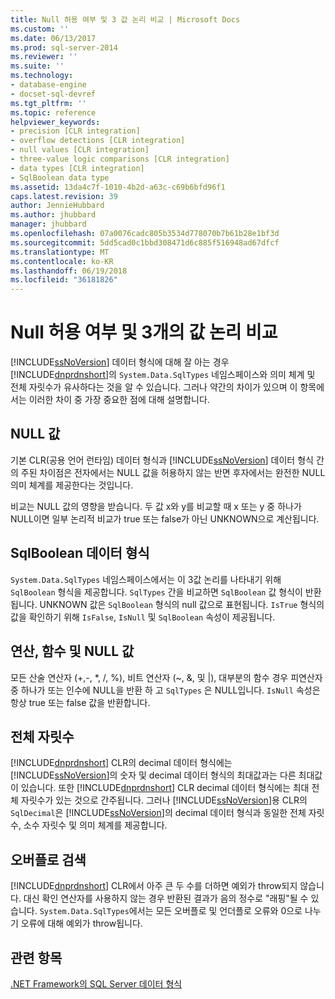 ```yaml
---
title: Null 허용 여부 및 3 값 논리 비교 | Microsoft Docs
ms.custom: ''
ms.date: 06/13/2017
ms.prod: sql-server-2014
ms.reviewer: ''
ms.suite: ''
ms.technology:
- database-engine
- docset-sql-devref
ms.tgt_pltfrm: ''
ms.topic: reference
helpviewer_keywords:
- precision [CLR integration]
- overflow detections [CLR integration]
- null values [CLR integration]
- three-value logic comparisons [CLR integration]
- data types [CLR integration]
- SqlBoolean data type
ms.assetid: 13da4c7f-1010-4b2d-a63c-c69b6bfd96f1
caps.latest.revision: 39
author: JennieHubbard
ms.author: jhubbard
manager: jhubbard
ms.openlocfilehash: 07a0076cadc805b3534d778070b7b61b28e1bf3d
ms.sourcegitcommit: 5dd5cad0c1bbd308471d6c885f516948ad67dfcf
ms.translationtype: MT
ms.contentlocale: ko-KR
ms.lasthandoff: 06/19/2018
ms.locfileid: "36181826"
---
```

# <a name="nullability-and-three-value-logic-comparisons"></a>Null 허용 여부 및 3개의 값 논리 비교
  [!INCLUDE[ssNoVersion](../../includes/ssnoversion-md.md)] 데이터 형식에 대해 잘 아는 경우 [!INCLUDE[dnprdnshort](../../includes/dnprdnshort-md.md)]의 `System.Data.SqlTypes` 네임스페이스와 의미 체계 및 전체 자릿수가 유사하다는 것을 알 수 있습니다. 그러나 약간의 차이가 있으며 이 항목에서는 이러한 차이 중 가장 중요한 점에 대해 설명합니다.  
  
## <a name="null-values"></a>NULL 값  
 기본 CLR(공용 언어 런타임) 데이터 형식과 [!INCLUDE[ssNoVersion](../../includes/ssnoversion-md.md)] 데이터 형식 간의 주된 차이점은 전자에서는 NULL 값을 허용하지 않는 반면 후자에서는 완전한 NULL 의미 체계를 제공한다는 것입니다.  
  
 비교는 NULL 값의 영향을 받습니다. 두 값 x와 y를 비교할 때 x 또는 y 중 하나가 NULL이면 일부 논리적 비교가 true 또는 false가 아닌 UNKNOWN으로 계산됩니다.  
  
## <a name="sqlboolean-data-type"></a>SqlBoolean 데이터 형식  
 `System.Data.SqlTypes` 네임스페이스에서는 이 3값 논리를 나타내기 위해 `SqlBoolean` 형식을 제공합니다. `SqlTypes` 간을 비교하면 `SqlBoolean` 값 형식이 반환됩니다. UNKNOWN 값은 `SqlBoolean` 형식의 null 값으로 표현됩니다. `IsTrue` 형식의 값을 확인하기 위해 `IsFalse`, `IsNull` 및 `SqlBoolean` 속성이 제공됩니다.  
  
## <a name="operations-functions-and-null-values"></a>연산, 함수 및 NULL 값  
 모든 산술 연산자 (+,-, \*, /, %), 비트 연산자 (~, &, 및 |), 대부분의 함수 경우 피연산자 중 하나가 또는 인수에 NULL을 반환 하 고 `SqlTypes` 은 NULL입니다. `IsNull` 속성은 항상 true 또는 false 값을 반환합니다.  
  
## <a name="precision"></a>전체 자릿수  
 [!INCLUDE[dnprdnshort](../../includes/dnprdnshort-md.md)] CLR의 decimal 데이터 형식에는 [!INCLUDE[ssNoVersion](../../includes/ssnoversion-md.md)]의 숫자 및 decimal 데이터 형식의 최대값과는 다른 최대값이 있습니다. 또한 [!INCLUDE[dnprdnshort](../../includes/dnprdnshort-md.md)] CLR decimal 데이터 형식에는 최대 전체 자릿수가 있는 것으로 간주됩니다. 그러나 [!INCLUDE[ssNoVersion](../../includes/ssnoversion-md.md)]용 CLR의 `SqlDecimal`은 [!INCLUDE[ssNoVersion](../../includes/ssnoversion-md.md)]의 decimal 데이터 형식과 동일한 전체 자릿수, 소수 자릿수 및 의미 체계를 제공합니다.  
  
## <a name="overflow-detection"></a>오버플로 검색  
 [!INCLUDE[dnprdnshort](../../includes/dnprdnshort-md.md)] CLR에서 아주 큰 두 수를 더하면 예외가 throw되지 않습니다. 대신 확인 연산자를 사용하지 않는 경우 반환된 결과가 음의 정수로 "래핑"될 수 있습니다. `System.Data.SqlTypes`에서는 모든 오버플로 및 언더플로 오류와 0으로 나누기 오류에 대해 예외가 throw됩니다.  
  
## <a name="see-also"></a>관련 항목  
 [.NET Framework의 SQL Server 데이터 형식](sql-server-data-types-in-the-net-framework.md)  
  
  